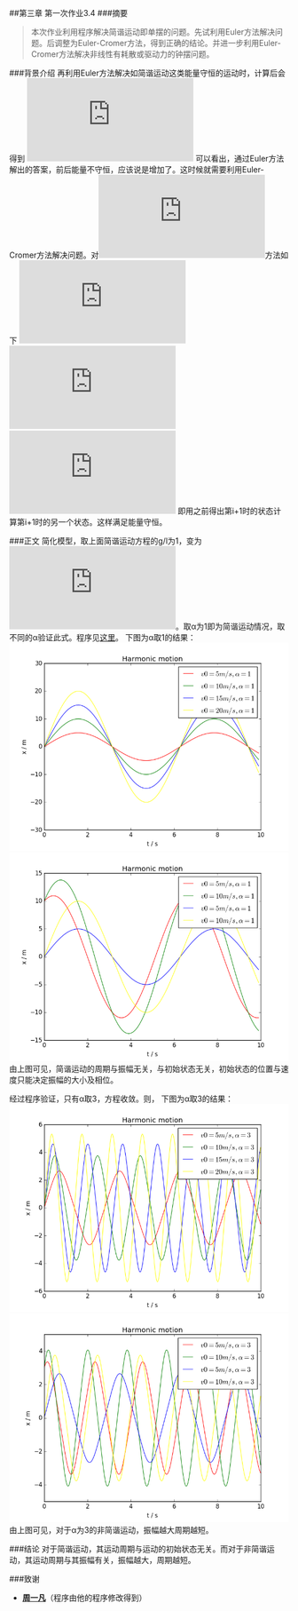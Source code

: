 ##第三章 第一次作业3.4
###摘要
>本次作业利用程序解决简谐运动即单摆的问题。先试利用Euler方法解决问题。后调整为Euler-Cromer方法，得到正确的结论。并进一步利用Euler-Cromer方法解决非线性有耗散或驱动力的钟摆问题。

###背景介绍
再利用Euler方法解决如简谐运动这类能量守恒的运动时，计算后会得到
![能量不守恒](http://latex.codecogs.com/gif.latex?E_%7Bi&plus;1%7D%3DE_%7Bi%7D&plus;%5Cfrac%7B1%7D%7B2%7Dmgl%5Cleft%20%28%20%5Comega%20_%7Bi%7D%5E%7B2%7D&plus;%5Cfrac%7Bg%7D%7Bl%7D%5Ctheta%20_%7Bi%7D%5E%7B2%7D%20%5Cright%20%29%5Cleft%20%28%20%5CDelta%20t%20%5Cright%20%29%5E%7B2%7D)
可以看出，通过Euler方法解出的答案，前后能量不守恒，应该说是增加了。这时候就需要利用Euler-Cromer方法解决问题。对![简谐运动](http://latex.codecogs.com/gif.latex?%5Cfrac%7Bd%5E2%5Ctheta%20%7D%7Bdt%5E2%7D%3D%20-%5Cfrac%7Bg%7D%7Bl%7D%5Ctheta)方法如下
![1式](http://latex.codecogs.com/gif.latex?%5Comega%20_%7Bi&plus;1%7D%3D%5Comegea_%7Bi%7D-%5Cleft%20%28%20g/l%20%5Cright%20%29%5Ctheta%20_%7Bi%7D%5CDelta%20t)
![2式](http://latex.codecogs.com/gif.latex?%5Ctheta%20_%7Bi&plus;1%7D%3D%5Ctheta_%7Bi%7D&plus;%5Comega%20_%7Bi&plus;1%7D%5CDelta%20t)
![3式](http://latex.codecogs.com/gif.latex?t_%7Bi&plus;1%7D%3Dt_%7Bi%7D&plus;%5CDelta%20t)
	即用之前得出第i+1时的状态计算第i+1时的另一个状态。这样满足能量守恒。

###正文
简化模型，取上面简谐运动方程的g/l为1，变为![变](http://latex.codecogs.com/gif.latex?%5Cfrac%7Bd%5E2x%20%7D%7Bdt%5E2%7D%3D%20-%20kx%5E%5Calpha%20%2Ck%3D1)。取α为1即为简谐运动情况，取不同的α验证此式。程序见[这里](https://github.com/PatYoung/computationalphysics_N2013301020016/blob/master/08/02.py)。
下图为α取1的结果：
![1](https://github.com/PatYoung/computationalphysics_N2013301020016/blob/master/08/01.png?raw=true)
![1_2](https://github.com/PatYoung/computationalphysics_N2013301020016/blob/master/08/03.png?raw=true)
由上图可见，简谐运动的周期与振幅无关，与初始状态无关，初始状态的位置与速度只能决定振幅的大小及相位。

经过程序验证，只有α取3，方程收敛。则，
下图为α取3的结果：
![3](https://github.com/PatYoung/computationalphysics_N2013301020016/blob/master/08/02.png?raw=true)
![3_2](https://github.com/PatYoung/computationalphysics_N2013301020016/blob/master/08/04.png?raw=true)
由上图可见，对于α为3的非简谐运动，振幅越大周期越短。

###结论
对于简谐运动，其运动周期与运动的初始状态无关。而对于非简谐运动，其运动周期与其振幅有关，振幅越大，周期越短。

###致谢
- [**周一凡**](https://github.com/fxdhi/computationalphysics_N2013301020017)（程序由他的程序修改得到）